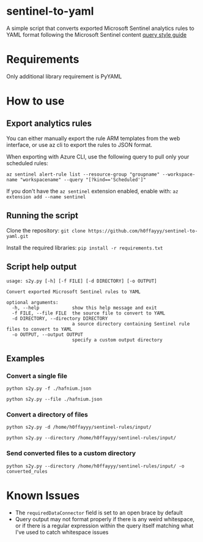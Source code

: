 # sentinel-to-yaml

A simple script that converts exported Microsoft Sentinel analytics rules to YAML format following the Microsoft Sentinel content [query style guide](https://github.com/Azure/Azure-Sentinel/wiki/Query-Style-Guide)


# Requirements

Only additional library requirement is PyYAML

# How to use

## Export analytics rules

You can either manually export the rule ARM templates from the web interface, or use az cli to export the rules to JSON format.

When exporting with Azure CLI, use the following query to pull only your scheduled rules:

```
az sentinel alert-rule list --resource-group "groupname" --workspace-name "workspacename" --query "[?kind=='Scheduled']"
```

If you don't have the `az sentinel` extension enabled, enable with:
`az extension add --name sentinel`

## Running the script

Clone the repository: `git clone https://github.com/h0ffayyy/sentinel-to-yaml.git`

Install the required libraries: `pip install -r requirements.txt`

## Script help output

```
usage: s2y.py [-h] [-f FILE] [-d DIRECTORY] [-o OUTPUT]

Convert exported Microsoft Sentinel rules to YAML

optional arguments:
  -h, --help            show this help message and exit
  -f FILE, --file FILE  the source file to convert to YAML
  -d DIRECTORY, --directory DIRECTORY
                        a source directory containing Sentinel rule files to convert to YAML
  -o OUTPUT, --output OUTPUT
                        specify a custom output directory

```

## Examples

### Convert a single file

`python s2y.py -f ./hafnium.json`

`python s2y.py --file ./hafnium.json`

### Convert a directory of files

`python s2y.py -d /home/h0ffayyy/sentinel-rules/input/`

`python s2y.py --directory /home/h0ffayyy/sentinel-rules/input/`

### Send converted files to a custom directory

`python s2y.py --directory /home/h0ffayyy/sentinel-rules/input/ -o converted_rules`

# Known Issues

- The `requiredDataConnector` field is set to an open brace by default
- Query output may not format properly if there is any weird whitespace, or if there is a regular expression within the query itself matching what I've used to catch whitespace issues
